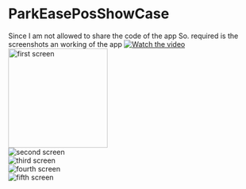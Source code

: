 # ParkEasePosShowCase
Since I am not allowed to share the code of the app So. required is the screenshots an working of the app
[![Watch the video](redirecting.png)](https://youtu.be/N7wPJXrrxPo)
<img src="image1.png" alt="first screen" width="200">  
<img src="image2.png" alt="second screen" >  
<img src="image3.png" alt="third screen" >  
<img src="image4.png" alt="fourth screen" >  
<img src="image5.png" alt="fifth screen" >  
